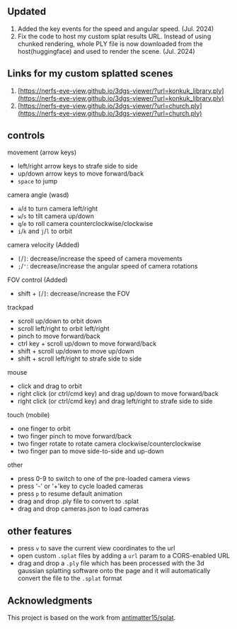 

## Updated

1. Added the key events for the speed and angular speed. (Jul. 2024)
2. Fix the code to host my custom splat results URL. Instead of using chunked rendering, whole PLY file is now downloaded from the host(huggingface) and used to render the scene. (Jul. 2024)


## Links for my custom splatted scenes

1. [https://nerfs-eye-view.github.io/3dgs-viewer/?url=konkuk_library.ply](https://nerfs-eye-view.github.io/3dgs-viewer/?url=konkuk_library.ply)
2. [https://nerfs-eye-view.github.io/3dgs-viewer/?url=church.ply](https://nerfs-eye-view.github.io/3dgs-viewer/?url=church.ply)


## controls

movement (arrow keys)

- left/right arrow keys to strafe side to side
- up/down arrow keys to move forward/back
- `space` to jump

camera angle (wasd)

- `a`/`d` to turn camera left/right
- `w`/`s` to tilt camera up/down
- `q`/`e` to roll camera counterclockwise/clockwise
- `i`/`k` and `j`/`l` to orbit

camera velocity (Added)

- `[`/`]`: decrease/increase the speed of camera movements
- `;`/`'`: decrease/increase the angular speed of camera rotations

FOV control (Added)

- shift + `[`/`]`: decrease/increase the FOV

trackpad
- scroll up/down to orbit down
- scroll left/right to orbit left/right
- pinch to move forward/back
- ctrl key + scroll up/down to move forward/back
- shift + scroll up/down to move up/down
- shift + scroll left/right to strafe side to side

mouse
- click and drag to orbit
- right click (or ctrl/cmd key) and drag up/down to move forward/back
- right click (or ctrl/cmd key) and drag left/right to strafe side to side

touch (mobile)
- one finger to orbit
- two finger pinch to move forward/back
- two finger rotate to rotate camera clockwise/counterclockwise
- two finger pan to move side-to-side and up-down

other
- press 0-9 to switch to one of the pre-loaded camera views
- press '-' or '+'key to cycle loaded cameras
- press `p` to resume default animation
- drag and drop .ply file to convert to .splat
- drag and drop cameras.json to load cameras

## other features

- press `v` to save the current view coordinates to the url
- open custom `.splat` files by adding a `url` param to a CORS-enabled URL
- drag and drop a `.ply` file which has been processed with the 3d gaussian splatting software onto the page and it will automatically convert the file to the `.splat` format


## Acknowledgments
This project is based on the work from [antimatter15/splat](https://github.com/antimatter15/splat).
